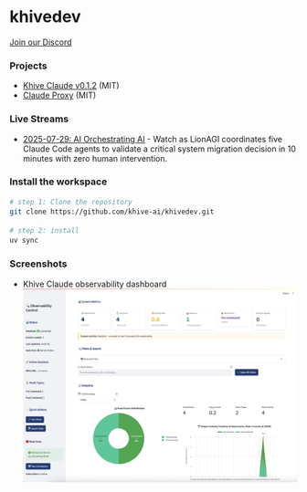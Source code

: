 # khivedev

[Join our Discord](https://discord.gg/JDj9ENhUE8)

### Projects

- [Khive Claude v0.1.2](libs/khive_claude/README.md) (MIT)
- [Claude Proxy](infra/claude_proxy/README.md) (MIT)


### Live Streams
- [2025-07-29: AI Orchestrating AI](live-stream/2025_07_29/README.md) - Watch as LionAGI coordinates five Claude Code agents to validate a critical system migration decision in 10 minutes with zero human intervention.


### Install the workspace

```bash
# step 1: Clone the repository
git clone https://github.com/khive-ai/khivedev.git

# step 2: install
uv sync
```


### Screenshots
- Khive Claude observability dashboard
![khive_claude dashboard](libs/khive_claude/docs/assets/dashboard-preview.png)

